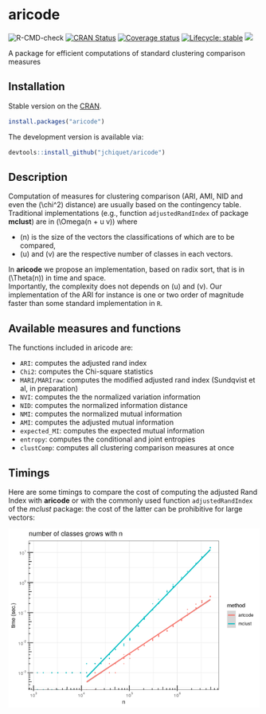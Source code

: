 
# aricode

<!-- badges: start -->
![R-CMD-check](https://github.com/jchiquet/aricode/workflows/R-CMD-check/badge.svg?branch=master)
[![CRAN
Status](https://www.r-pkg.org/badges/version/aricode)](https://CRAN.R-project.org/package=aricode)
[![Coverage
status](https://codecov.io/gh/jchiquet/aricode/branch/master/graph/badge.svg)](https://codecov.io/gh/jchiquet/aricode)
[![Lifecycle:
stable](https://img.shields.io/badge/lifecycle-stable-blue.svg)](https://www.tidyverse.org/lifecycle/#stable)
[![](https://img.shields.io/github/last-commit/jchiquet/aricode.svg)](https://github.com/jchiquet/aricode/commits/master)
<!-- badges: end -->

A package for efficient computations of standard clustering comparison
measures

## Installation

Stable version on the
[CRAN](https://cran.rstudio.com/web/packages/aricode/).

``` r
install.packages("aricode")
```

The development version is available via:

``` r
devtools::install_github("jchiquet/aricode")
```

## Description

Computation of measures for clustering comparison (ARI, AMI, NID and
even the \(\chi^2\) distance) are usually based on the contingency
table. Traditional implementations (e.g., function `adjustedRandIndex`
of package **mclust**) are in \(\Omega(n + u v)\) where

  - \(n\) is the size of the vectors the classifications of which are to
    be compared,
  - \(u\) and \(v\) are the respective number of classes in each
    vectors.

In **aricode** we propose an implementation, based on radix sort, that
is in \(\Theta(n)\) in time and space.  
Importantly, the complexity does not depends on \(u\) and \(v\). Our
implementation of the ARI for instance is one or two order of magnitude
faster than some standard implementation in `R`.

## Available measures and functions

The functions included in aricode are:

  - `ARI`: computes the adjusted rand index
  - `Chi2`: computes the Chi-square statistics
  - `MARI/MARIraw`: computes the modified adjusted rand index (Sundqvist
    et al, in preparation)
  - `NVI`: computes the the normalized variation information
  - `NID`: computes the normalized information distance
  - `NMI`: computes the normalized mutual information
  - `AMI`: computes the adjusted mutual information
  - `expected_MI`: computes the expected mutual information
  - `entropy`: computes the conditional and joint entropies
  - `clustComp`: computes all clustering comparison measures at once

## Timings

Here are some timings to compare the cost of computing the adjusted Rand
Index with **aricode** or with the commonly used function
`adjustedRandIndex` of the *mclust* package: the cost of the latter can
be prohibitive for large vectors:

![](man/figures/timings_plot-1.png)<!-- -->
